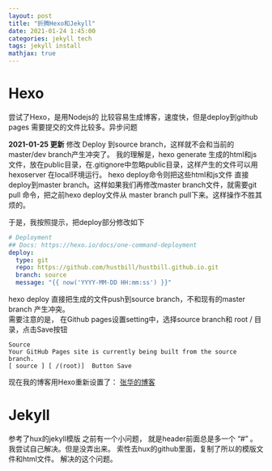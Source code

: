 ```yaml
---
layout: post
title: "折腾Hexo和Jekyll"
date: 2021-01-24 1:45:00
categories: jekyll tech
tags: jekyll install
mathjax: true
---
```


Hexo
=========================

尝试了Hexo，是用Nodejs的 比较容易生成博客，速度快，但是deploy到github pages 需要提交的文件比较多。异步问题

**2021-01-25 更新** 
修改 Deploy 到source branch，这样就不会和当前的master/dev branch产生冲突了。
我的理解是，hexo generate 生成的html和js文件，放在public目录，在.gitignore中忽略public目录，这样产生的文件可以用hexoserver 在local环境运行。 hexo deploy命令则把这些html和js文件 直接deploy到master branch。这样如果我们再修改master branch文件，就需要git pull 命令，把之前hexo deploy文件从 master branch pull下来。这样操作不胜其烦的。

于是，我按照提示，把deploy部分修改如下
```yml
# Deployment
## Docs: https://hexo.io/docs/one-command-deployment
deploy:
  type: git
  repo: https://github.com/hustbill/hustbill.github.io.git
  branch: source
  message: "{{ now('YYYY-MM-DD HH:mm:ss') }}"
```

hexo deploy 直接把生成的文件push到source branch，不和现有的master branch 产生冲突。  
需要注意的是， 在Github pages设置setting中，选择source branch和 root / 目录，点击Save按钮  
```
Source
Your GitHub Pages site is currently being built from the source branch. 
[ source ] [ /(root)]  Button Save
```
现在我的博客用Hexo重新设置了： [张华的博客](http://hustbill.github.io/)



Jekyll
==========
参考了hux的jekyll模版
之前有一个小问题， 就是header前面总是多一个 “#” 。我尝试自己解决。但是没弄出来。
索性去hux的github里面，复制了所以的模版文件和html文件。
解决的这个问题。
